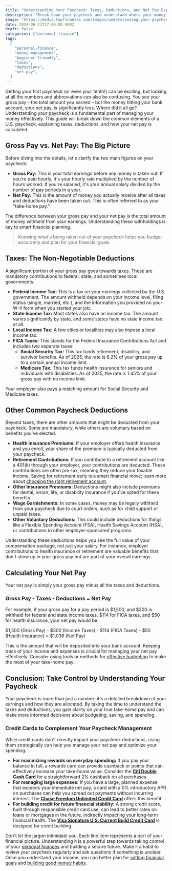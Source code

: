 ```yaml
---
title: "Understanding Your Paycheck: Taxes, Deductions, and Net Pay Explained"
description: "Break down your paycheck and understand where your money goes, from federal and state taxes to common deductions and your final net pay."
image: "https://media.topfinanzas.com/images/understanding-your-paycheck-taxes-deductions-and-net-pay-explained.webp"
date: 2024-06-23T17:00:00.000Z
draft: false
categories: ["personal-finance"]
tags:
  [
    "personal-finance",
    "money-management",
    "beginner-friendly",
    "taxes",
    "deductions",
    "net-pay",
  ]
---
```


Getting your first paycheck (or even your tenth!) can be exciting, but looking at all the numbers and abbreviations can also be confusing. You see your gross pay – the total amount you earned – but the money hitting your bank account, your net pay, is significantly less. Where did it all go? Understanding your paycheck is a fundamental part of managing your money effectively. This guide will break down the common elements of a U.S. paycheck, explaining taxes, deductions, and how your net pay is calculated.

## Gross Pay vs. Net Pay: The Big Picture

Before diving into the details, let's clarify the two main figures on your paycheck:

- **Gross Pay:** This is your total earnings before any money is taken out. If you're paid hourly, it's your hourly rate multiplied by the number of hours worked. If you're salaried, it's your annual salary divided by the number of pay periods in a year.
- **Net Pay:** This is the amount of money you actually receive after all taxes and deductions have been taken out. This is often referred to as your "take-home pay."

The difference between your gross pay and your net pay is the total amount of money withheld from your earnings. Understanding these withholdings is key to smart financial planning.

> Knowing what's being taken out of your paycheck helps you budget accurately and plan for your financial goals.

## Taxes: The Non-Negotiable Deductions

A significant portion of your gross pay goes towards taxes. These are mandatory contributions to federal, state, and sometimes local governments.

- **Federal Income Tax:** This is a tax on your earnings collected by the U.S. government. The amount withheld depends on your income level, filing status (single, married, etc.), and the information you provided on your W-4 form when you started your job.
- **State Income Tax:** Most states also have an income tax. The amount varies significantly by state, and some states have no state income tax at all.
- **Local Income Tax:** A few cities or localities may also impose a local income tax.
- **FICA Taxes:** This stands for the Federal Insurance Contributions Act and includes two separate taxes:
  - **Social Security Tax:** This tax funds retirement, disability, and survivor benefits. As of 2025, the rate is 6.2% of your gross pay up to a certain annual income limit.
  - **Medicare Tax:** This tax funds health insurance for seniors and individuals with disabilities. As of 2025, the rate is 1.45% of your gross pay with no income limit.

Your employer also pays a matching amount for Social Security and Medicare taxes.

## Other Common Paycheck Deductions

Beyond taxes, there are other amounts that might be deducted from your paycheck. Some are mandatory, while others are voluntary based on benefits you've elected.

- **Health Insurance Premiums:** If your employer offers health insurance and you enroll, your share of the premium is typically deducted from your paycheck.
- **Retirement Contributions:** If you contribute to a retirement account like a 401(k) through your employer, your contributions are deducted. These contributions are often pre-tax, meaning they reduce your taxable income. Saving for retirement early is a smart financial move; learn more about [choosing the right retirement account](/personal-finance/roth-ira-vs-traditional-ira-choosing-the-right-retirement-account-for-you).
- **Other Insurance Premiums:** Deductions might also include premiums for dental, vision, life, or disability insurance if you've opted for these benefits.
- **Wage Garnishments:** In some cases, money may be legally withheld from your paycheck due to court orders, such as for child support or unpaid taxes.
- **Other Voluntary Deductions:** This could include deductions for things like a Flexible Spending Account (FSA), Health Savings Account (HSA), or contributions to other employer-sponsored programs.

Understanding these deductions helps you see the full value of your compensation package, not just your salary. For instance, employer contributions to health insurance or retirement are valuable benefits that don't show up in your gross pay but are part of your overall earnings.

## Calculating Your Net Pay

Your net pay is simply your gross pay minus all the taxes and deductions.

### Gross Pay - Taxes - Deductions = Net Pay

For example, if your gross pay for a pay period is $1,500, and $300 is withheld for federal and state income taxes, $114 for FICA taxes, and $50 for health insurance, your net pay would be:

$1,500 (Gross Pay) - $300 (Income Taxes) - $114 (FICA Taxes) - $50 (Health Insurance) = $1,036 (Net Pay)

This is the amount that will be deposited into your bank account. Keeping track of your income and expenses is crucial for managing your net pay effectively. Consider using tools or methods for [effective budgeting](/personal-finance/budgeting-methods-compared-which-approach-fits-your-spending-style) to make the most of your take-home pay.

## Conclusion: Take Control by Understanding Your Paycheck

Your paycheck is more than just a number; it's a detailed breakdown of your earnings and how they are allocated. By taking the time to understand the taxes and deductions, you gain clarity on your true take-home pay and can make more informed decisions about budgeting, saving, and spending.

### Credit Cards to Complement Your Paycheck Management

While credit cards don't directly impact your paycheck deductions, using them strategically can help you manage your net pay and optimize your spending.

- **For maximizing rewards on everyday spending:** If you pay your balance in full, a rewards card can provide cashback or points that can effectively increase your take-home value. Consider the [**Citi Double Cash Card**](/financial-solutions/citi-double-cash-credit-card-benefits) for a straightforward 2% cashback on all purchases.
- **For managing large expenses:** If you have a large, planned expense that exceeds your immediate net pay, a card with a 0% introductory APR on purchases can help you spread out payments without incurring interest. The [**Chase Freedom Unlimited Credit Card**](/financial-solutions/chase-freedom-unlimited-credit-card-benefits) offers this benefit.
- **For building credit for future financial stability:** A strong credit score, built through responsible credit card use, can lead to better rates on loans or mortgages in the future, indirectly impacting your long-term financial health. The [**Visa Signature U.S. Current Build Credit Card**](/financial-solutions/visa-signature-us-current-build-credit-card-benefits) is designed for credit building.

Don't let the jargon intimidate you. Each line item represents a part of your financial picture. Understanding it is a powerful step towards taking control of your [personal finances](/personal-finance/what-is-personal-finance-and-why-does-it-matter) and building a secure future. Make it a habit to review your paycheck regularly and ask questions if something is unclear. Once you understand your income, you can better plan for [setting financial goals](/personal-finance/setting-financial-goals-a-begins-guide-to-planning-your-future) and [building good money habits](/personal-finance/building-good-money-habits-consistency-is-key).
